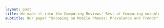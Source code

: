 ```yaml
---
layout: post
title: We made it into the Computing Reviews' Best of Computing notable articles list
subtitle: Our paper "Snooping on Mobile Phones: Prevalence and Trends", published at SOUPS 2016, was selected to the Computing Reviews 21st Best of Computing list. The Notable Books and Articles list consists of item nominations from our reviewers, CR category editors, the editors in chief of journals, and others in the computing community. Feel free to check out the complete list (http://www.computingreviews.com/recommend/bestof/notableitems.cfm?bestYear=2016). 
---
```

